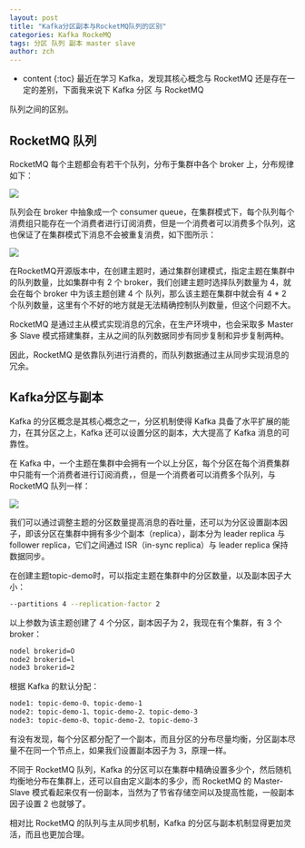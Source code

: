 ```yaml
---
layout: post
title: "Kafka分区副本与RocketMQ队列的区别"
categories: Kafka RockeMQ
tags: 分区 队列 副本 master slave
author: zch
---
```


* content
{:toc}
最近在学习 Kafka，发现其核心概念与 RocketMQ 还是存在一定的差别，下面我来说下 Kafka 分区 与 RocketMQ

队列之间的区别。









## RocketMQ 队列

RocketMQ 每个主题都会有若干个队列，分布于集群中各个 broker 上，分布规律如下：

 ![](https://raw.githubusercontent.com/objcoding/objcoding.github.io/master/images/rocketmq_4.png)

队列会在 broker 中抽象成一个 consumer queue，在集群模式下，每个队列每个消费组只能存在一个消费者进行订阅消费，但是一个消费者可以消费多个队列，这也保证了在集群模式下消息不会被重复消费，如下图所示：

 ![](https://raw.githubusercontent.com/objcoding/objcoding.github.io/master/images/rocketmq_12.png)

在RocketMQ开源版本中，在创建主题时，通过集群创建模式，指定主题在集群中的队列数量，比如集群中有 2 个 broker，我们创建主题时选择队列数量为 4，就会在每个 broker 中为该主题创建 4 个 队列，那么该主题在集群中就会有 4 * 2 个队列数量，这里有个不好的地方就是无法精确控制队列数量，但这个问题不大。

RocketMQ 是通过主从模式实现消息的冗余，在生产环境中，也会采取多 Master 多 Slave 模式搭建集群，主从之间的队列数据同步有同步复制和异步复制两种。

因此，RocketMQ 是依靠队列进行消费的，而队列数据通过主从同步实现消息的冗余。



## Kafka分区与副本

Kafka 的分区概念是其核心概念之一，分区机制使得 Kafka 具备了水平扩展的能力，在其分区之上，Kafka 还可以设置分区的副本，大大提高了 Kafka 消息的可靠性。

在 Kafka 中，一个主题在集群中会拥有一个以上分区，每个分区在每个消费集群中只能有一个消费者进行订阅消费，，但是一个消费者可以消费多个队列，与 RocketMQ 队列一样：

 ![](https://raw.githubusercontent.com/objcoding/objcoding.github.io/master/images/kafka_1.png)

我们可以通过调整主题的分区数量提高消息的吞吐量，还可以为分区设置副本因子，即该分区在集群中拥有多少个副本（replica），副本分为 leader replica 与 follower replica，它们之间通过 ISR（in-sync replica）与 leader replica 保持数据同步。

在创建主题topic-demo时，可以指定主题在集群中的分区数量，以及副本因子大小：

```bash
--partitions 4 --replication-factor 2
```

以上参数为该主题创建了 4 个分区，副本因子为 2，我现在有个集群，有 3 个 broker：

```bash
nodel brokerid=O 
node2 brokerid=l 
node3 brokerid=2
```

根据 Kafka 的默认分配：

```bash
node1: topic-demo-0、topic-demo-1
node2: topic-demo-1、topic-demo-2、topic-demo-3
node3: topic-demo-0、topic-demo-2、topic-demo-3
```

有没有发现，每个分区都分配了一个副本，而且分区的分布尽量均衡，分区副本尽量不在同一个节点上，如果我们设置副本因子为 3，原理一样。

不同于 RocketMQ 队列，Kafka 的分区可以在集群中精确设置多少个，然后随机均衡地分布在集群上，还可以自由定义副本的多少，而 RocketMQ 的 Master-Slave 模式看起来仅有一份副本，当然为了节省存储空间以及提高性能，一般副本因子设置 2 也就够了。

相对比 RocketMQ 的队列与主从同步机制，Kafka 的分区与副本机制显得更加灵活，而且也更加合理。







